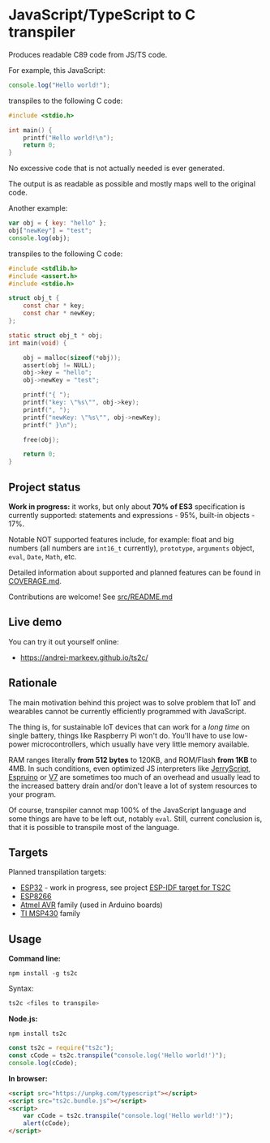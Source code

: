 JavaScript/TypeScript to C transpiler
=====================================

Produces readable C89 code from JS/TS code.

For example, this JavaScript:

```javascript
console.log("Hello world!");
```

transpiles to the following C code:

```c
#include <stdio.h>

int main() {
    printf("Hello world!\n");
    return 0;
}
```

No excessive code that is not actually needed is ever generated.

The output is as readable as possible and mostly maps well to the original code.

Another example:

```javascript
var obj = { key: "hello" };
obj["newKey"] = "test";
console.log(obj);
```

transpiles to the following C code:

```c
#include <stdlib.h>
#include <assert.h>
#include <stdio.h>

struct obj_t {
    const char * key;
    const char * newKey;
};

static struct obj_t * obj;
int main(void) {

    obj = malloc(sizeof(*obj));
    assert(obj != NULL);
    obj->key = "hello";
    obj->newKey = "test";

    printf("{ ");
    printf("key: \"%s\"", obj->key);
    printf(", ");
    printf("newKey: \"%s\"", obj->newKey);
    printf(" }\n");

    free(obj);

    return 0;
}
```


Project status
--------------

__**Work in progress:**__ it works, but only about **70% of ES3** specification is currently supported: statements and expressions - 95%, built-in objects - 17%.

Notable NOT supported features include, for example: float and big numbers (all numbers are `int16_t` currently), `prototype`, `arguments` object, `eval`, `Date`, `Math`, etc.

Detailed information about supported and planned features can be found in [COVERAGE.md](https://github.com/andrei-markeev/ts2c/blob/master/COVERAGE.md).

Contributions are welcome! See [src/README.md](https://github.com/andrei-markeev/ts2c/blob/master/src/README.md)


Live demo
---------

You can try it out yourself online:

 - https://andrei-markeev.github.io/ts2c/

Rationale
---------

The main motivation behind this project was to solve problem that IoT and wearables cannot be currently efficiently
programmed with JavaScript.

The thing is, for sustainable IoT devices that can work for a *long time* on single battery, things like
Raspberry Pi won't do. You'll have to use low-power microcontrollers, which usually have very little memory available.

RAM ranges literally **from 512 bytes** to 120KB, and ROM/Flash **from 1KB** to 4MB. In such conditions, even
optimized JS interpreters like [JerryScript](https://github.com/Samsung/jerryscript),
[Espruino](https://github.com/espruino/Espruino) or [V7](https://github.com/cesanta/v7) are sometimes too
much of an overhead and usually lead to the increased battery drain and/or don't leave a lot of system
resources to your program.

Of course, transpiler cannot map 100% of the JavaScript language and some things are have to be left out,
notably `eval`. Still, current conclusion is, that it is possible to transpile most of the language.

Targets
-------

Planned transpilation targets:

 - [ESP32](https://en.wikipedia.org/wiki/ESP32) - work in progress, see project [ESP-IDF target for TS2C](https://github.com/andrei-markeev/ts2c-target-esp-idf)
 - [ESP8266](https://en.wikipedia.org/wiki/ESP8266)
 - [Atmel AVR](https://en.wikipedia.org/wiki/Atmel_AVR#Basic_families) family (used in Arduino boards)
 - [TI MSP430](https://en.wikipedia.org/wiki/TI_MSP430) family


Usage
-----

**Command line:**
```
npm install -g ts2c
```

Syntax:
```sh
ts2c <files to transpile>
```

**Node.js:**
```
npm install ts2c
```

```javascript
const ts2c = require("ts2c");
const cCode = ts2c.transpile("console.log('Hello world!')");
console.log(cCode);
```

**In browser:**
```html
<script src="https://unpkg.com/typescript"></script>
<script src="ts2c.bundle.js"></script>
<script>
    var cCode = ts2c.transpile("console.log('Hello world!')");
    alert(cCode);
</script>
```

